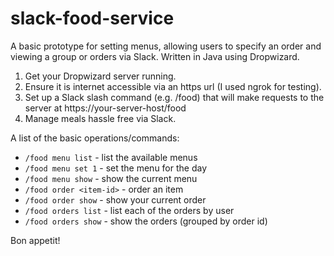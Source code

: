 # slack-food-service

A basic prototype for setting menus, allowing users to specify an order and viewing a group or orders via Slack. Written in Java using Dropwizard.

1. Get your Dropwizard server running.
2. Ensure it is internet accessible via an https url (I used ngrok for testing).
3. Set up a Slack slash command (e.g. /food) that will make requests to the server at https://your-server-host/food
4. Manage meals hassle free via Slack.
 
A list of the basic operations/commands:

* `/food menu list` - list the available menus
* `/food menu set 1` - set the menu for the day
* `/food menu show` - show the current menu
* `/food order <item-id>` - order an item
* `/food order show` - show your current order
* `/food orders list` - list each of the orders by user
* `/food orders show` - show the orders (grouped by order id)

Bon appetit!

